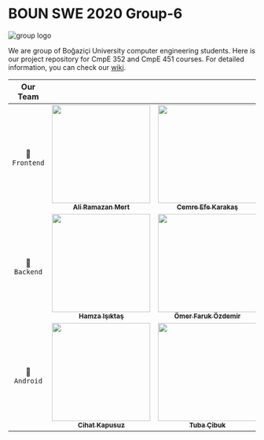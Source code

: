 # BOUN SWE 2020 Group-6

![group logo](https://github.com/bounswe/bounswe2020group6/blob/master/Files/Media/logo.jpg?raw=true)


We are group of Boğaziçi University computer engineering students. Here is our project repository for CmpE 352 and CmpE 451 courses. For detailed information, you can check our [wiki](https://github.com/bounswe/bounswe2020group6/wiki). 

<!-- Do not edit below -->
| Our Team  |  |  |  |  |
| :---: | :---: | :---: | :---: | :---: |
| <span title="Frontend Team">🌺 `Frontend`</span> | [<img src="https://avatars3.githubusercontent.com/u/44101153?s=460&u=4adb5b11861ff1befa5ea24d09affbe6d46eea9a&v=4" width="200px;"/><br /><sub><b>Ali Ramazan Mert</b></sub>](https://github.com/bounswe/bounswe2020group6/wiki/Ali-Ramazan-Mert)<br />   | [<img src="https://avatars1.githubusercontent.com/u/44120900?s=460&u=29dee1b9bcf8d497016cce97ed3f94ea986b4722&v=4" width="200px;"/><br /><sub><b>Cemre Efe Karakaş</b></sub>](https://github.com/bounswe/bounswe2020group6/wiki/Cemre-Efe-Karaka%C5%9F)<br /> | [<img src="https://avatars0.githubusercontent.com/u/42381853?s=460&u=cd76b03b38dfe5736c0ad9c938a0223a719f5562&v=4" width="200px;"/><br /><sub><b>Emilcan Arıcan</b></sub>](https://github.com/bounswe/bounswe2020group6/wiki/Emilcan-Ar%C4%B1can)<br />  | [<img src="https://avatars2.githubusercontent.com/u/20175595?s=460&v=4" width="200px;"/><br /><sub><b>Ömer Faruk Doğru</b></sub>](https://github.com/bounswe/bounswe2020group6/wiki/%C3%96mer-Faruk-Do%C4%9Fru)<br /> |
| <span title="Backend Team">🔮 `Backend`</span> | [<img src="https://avatars3.githubusercontent.com/u/44121357?s=460&u=64b19e6d97488a9c7ff0902bf3550fca4db7b585&v=4" width="200px;"/><br /><sub><b>Hamza Işıktaş</b></sub>](https://github.com/bounswe/bounswe2020group6/wiki/Hamza-I%C5%9EIKTA%C5%9E)<br />  | [<img src="https://avatars0.githubusercontent.com/u/44067394?s=460&u=d7e6ba87e888402d64c17d639550b9ca86fedeeb&v=4" width="200px;"/><br /><sub><b>Ömer Faruk Özdemir</b></sub>](https://github.com/bounswe/bounswe2020group6/wiki/%C3%96mer-Faruk-%C3%96zdemir)<br /> | [<img src="https://avatars2.githubusercontent.com/u/44070728?s=460&u=82b0dfa92409702ac855ca1035d9cd091a9e8e9c&v=4" width="200px;"/><br /><sub><b>Muhammed Enes Toptaş</b></sub>](https://github.com/bounswe/bounswe2020group6/wiki/Muhammed-Enes-Topta%C5%9F)<br /> | [<img src="https://avatars2.githubusercontent.com/u/60961048?s=460&v=4" width="200px;"/><br /><sub><b>Hazer Babur</b></sub>](https://github.com/bounswe/bounswe2020group6/wiki/Hazer-Babur)<br /> |
| <span title="Android Team">🤖 `Android`</span> | [<img src="https://avatars3.githubusercontent.com/u/44052787?s=460&u=c9fdf84ad4ef6015bb26a21049ab323e7d40eb19&v=4" width="200px;"/><br /><sub><b>Cihat Kapusuz</b></sub>](https://github.com/bounswe/bounswe2020group6/wiki/Cihat-Kapusuz)<br />  | [<img src="https://avatars3.githubusercontent.com/u/44052790?s=460&u=88f001f476546622f23e80d725761abec15aa63c&v=4" width="200px;"/><br /><sub><b>Tuba Çibuk</b></sub>](https://github.com/bounswe/bounswe2020group6/wiki/G%C3%BCls%C3%BCm-Tuba-%C3%87ibuk)<br /> | [<img src="https://avatars0.githubusercontent.com/u/44134914?s=460&v=4" width="200px;"/><br /><sub><b>Doğukan Kalkan</b></sub>](https://github.com/bounswe/bounswe2020group6/wiki/Do%C4%9Fukan-Kalkan)<br /> | [<img src="https://avatars2.githubusercontent.com/u/34350876?s=460&v=4" width="200px;"/><br /><sub><b>Ezgi Gülperi Er</b></sub>](https://github.com/bounswe/bounswe2020group6/wiki/Ezgi-G%C3%BClperi-Er)<br /> |
<!-- Do not edit above -->

<!--
## Group Members

* [Ali Ramazan Mert](https://github.com/aliramazanmert)
* [Ahmet Berat Can](https://github.com/aberatcan)
* [Cemre Efe Karakaş](https://github.com/cemreefe)
* [Cihat Kapusuz](https://github.com/cihatkapusuz)
* [Doğukan Kalkan](https://github.com/DogukanKalkan)
* [Emilcan Arıcan](https://github.com/UkcaGreen)
* [Enes Toptaş](https://github.com/EnesToptas)
* [Ezgi Gülperi Er](https://github.com/gulperii)
* [Gülsüm Tuba Çibuk](https://github.com/Tubagc)
* [Hamza Işıktaş](https://github.com/isiktashamza)
* [Hazer Babur](https://github.com/hazerb)
* [Ömer Faruk Özdemir](https://github.com/farukozderim)
* [Salih Can Özçelik](https://github.com/salihozcelik)
-->

<!--![group photo](https://github.com/bounswe/bounswe2020group6/blob/master/Files/Media/group-photo.png?raw=true)-->

